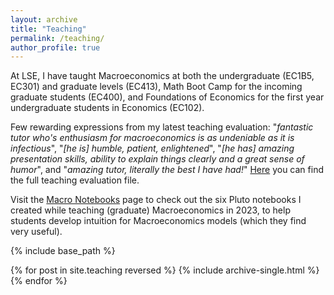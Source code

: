 ```yaml
---
layout: archive
title: "Teaching"
permalink: /teaching/
author_profile: true
---
```

At LSE, I have taught Macroeconomics at both the undergraduate (EC1B5, EC301) and graduate levels (EC413), Math Boot Camp for the incoming graduate students (EC400), and Foundations of Economics for the first year undergraduate students in Economics (EC102).

Few rewarding expressions from my latest teaching evaluation:  "*fantastic tutor who's enthusiasm for macroeconomics is as undeniable as it is infectious*", "*[he is] humble, patient, enlightened*", "*[he has] amazing presentation skills, ability to explain things clearly and a great sense of humor*", and "*amazing tutor, literally the best I have had!*" [Here](https://ssabet.github.io/files/04-EC413_AT24_Soroush_Sabet.pdf) you can find the full teaching evaluation file.

Visit the [Macro Notebooks](https://ssabet.github.io/notebooks/) page to check out the six Pluto notebooks I created while teaching (graduate) Macroeconomics in 2023, to help students develop intuition for Macroeconomics models (which they find very useful).

{% include base_path %}

{% for post in site.teaching reversed %}
  {% include archive-single.html %}
{% endfor %}
